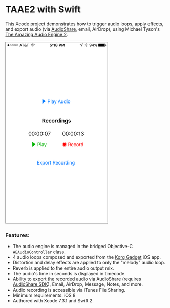 # TAAE2 with Swift

This Xcode project demonstrates how to trigger audio loops, apply effects, and export audio (via [AudioShare](https://github.com/lijon/AudioShareSDK), email, AirDrop), using Michael Tyson's [The Amazing Audio Engine 2](https://github.com/TheAmazingAudioEngine/TheAmazingAudioEngine2).

<img src="assets/screenshot.png" width="320" height="568" alt="Screenshot for TAAE2 app." />

### Features:

* The audio engine is managed in the bridged Objective-C `AEAudioController` class.
* 4 audio loops composed and exported from the [Korg Gadget](https://itunes.apple.com/us/app/korg-gadget/id791077159?mt=8&at=10l3KX&ct=github-gadget) iOS app.
* Distortion and delay effects are applied to only the "melody" audio loop.
* Reverb is applied to the entire audio output mix.
* The audio's time in seconds is displayed in timecode.
* Ability to export the recorded audio via AudioShare (requires [AudioShare SDK](https://github.com/lijon/AudioShareSDK)), Email, AirDrop, Message, Notes, and more.
* Audio recording is accessible via iTunes File Sharing.
* Minimum requirements: iOS 8
* Authored with Xcode 7.3.1 and Swift 2.
